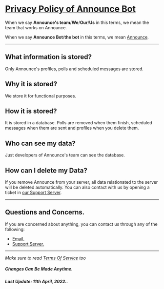 # **[Privacy Policy of Announce Bot](https://top.gg/bot/765207869032366090)**

When we say **Announce's team**/**We**/**Our**/**Us** in this terms, we mean the team that works on Announce.

When we say **Announce Bot**/**the bot** in this terms, we mean [Announce](https://top.gg/bot/765207869032366090).



---

## **What information is stored?**

Only Announce's profiles, polls and scheduled messages are stored.

## Why it is stored?
We store it for functional purposes.

## How it is stored?
It is stored in a database. Polls are removed when them finish, scheduled messages when them are sent and profiles when you delete them.

## Who can see my data?
Just developers of Announce's team can see the database.

## How can I delete my Data?
If you remove Announce from your server, all data relationated to the server will be deleted automatically. You can also contact with us by opening a ticket in [our Support Server](https://dsc.gg/announce-support).


---

## **Questions and Concerns.**

If you are concerned about anything, you can contact us through any of the following:
- [Email.](mailto:announcebot@hotmail.com)
- [Support Server.](https://dsc.gg/announce-support)


---

*Make sure to read [Terms Of Service]() too* 

##### Changes Can Be Made Anytime.
##### Last Update: 11th April, 2022..
